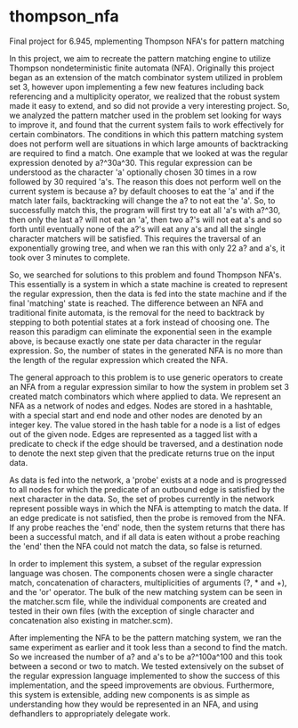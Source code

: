thompson_nfa
============

Final project for 6.945, mplementing Thompson NFA's for pattern matching


In this project, we aim to recreate the pattern matching engine to utilize Thompson nondeterministic finite automata (NFA).  Originally this project began as an extension of the match combinator system utilized in problem set 3, however upon implementing a few new features including back referencing and a multiplicity operator, we realized that the robust system made it easy to extend, and so did not provide a very interesting project.  So, we analyzed the pattern matcher used in the problem set looking for ways to improve it, and found that the current system fails to work effectively for certain combinators.  The conditions in which this pattern matching system does not perform well are situations in which large amounts of backtracking are required to find a match.  One example that we looked at was the regular expression denoted by a?^30a^30.  This regular expression can be understood as the character 'a' optionally chosen 30 times in a row followed by 30 required 'a's.  The reason this does not perform well on the current system is because a? by default chooses to eat the 'a' and if the match later fails, backtracking will change the a? to not eat the 'a'.  So, to successfully match this, the program will first try to eat all 'a's with a?^30, then only the last a? will not eat an 'a', then two a?'s will not eat a's and so forth until eventually none of the a?'s will eat any a's and all the single character matchers will be satisfied.  This requires the traversal of an exponentially growing tree, and when we ran this with only 22 a? and a's, it took over 3 minutes to complete.  

So, we searched for solutions to this problem and found Thompson NFA's. This essentially is a system in which a state machine is created to represent the regular expression, then the data is fed into the state machine and if the final 'matching' state is reached.  The difference between an NFA and traditional finite automata, is the removal for the need to backtrack by stepping to both potential states at a fork instead of choosing one.  The reason this paradigm can eliminate the exponential seen in the example above, is because exactly one state per data character in the regular expression.  So, the number of states in the generated NFA is no more than the length of the regular expression which created the NFA. 

The general approach to this problem is to use generic operators to create an NFA from a regular expression similar to how the system in problem set 3 created match combinators which where applied to data.  We represent an NFA as a network of nodes and edges.  Nodes are stored in a hashtable, with a special start and end node and other nodes are denoted by an integer key.  The value stored in the hash table for a node is a list of edges out of the given node.  Edges are represented as a tagged list with a predicate to check if the edge should be traversed, and a destination node to denote the next step given that the predicate returns true on the input data. 

As data is fed into the network, a 'probe' exists at a node and is progressed  to all nodes for which the predicate of an outbound edge is satisfied by the next character in the data.  So, the set of probes currently in the network represent possible ways in which the NFA is attempting to match the data.  If an edge predicate is not satisfied, then the probe is removed from the NFA.  If any probe reaches the 'end' node, then the system returns that there has been a successful match, and if all data is eaten without a probe reaching the 'end' then the NFA could not match the data, so false is returned.

In order to implement this system, a subset of the regular expression language was chosen.  The components chosen were a single character match, concatenation of characters, multiplicities of arguments (?, * and +), and the 'or' operator.  The bulk of the new matching system can be seen in the matcher.scm file, while the individual components are created and tested in their own files (with the exception of single character and concatenation also existing in matcher.scm).

After implementing the NFA to be the pattern matching system, we ran the same experiment as earlier and it took less than a second to find the match. So we increased the number of a? and a's to be a?^100a^100 and this took between a second or two to match.  We tested extensively on the subset of the regular expression language implemented to show the success of this implementation, and the speed improvements are obvious.  Furthermore, this system is extensible, adding new components is as simple as understanding how they would be represented in an NFA, and using defhandlers to appropriately delegate work.
